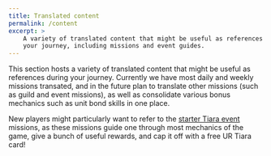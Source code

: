 ```yaml
---
title: Translated content
permalink: /content
excerpt: >
    A variety of translated content that might be useful as references during
    your journey, including missions and event guides.
---
```


This section hosts a variety of translated content that might be useful as
references during your journey. Currently we have most daily and weekly
missions transated, and in the future plan to translate other missions (such as
guild and event missions), as well as consolidate various bonus mechanics
such as unit bond skills in one place.

New players might particularly want to refer to the [starter Tiara
event](content/release-tiara) missions, as these missions guide one through most
mechanics of the game, give a bunch of useful rewards, and cap it off with a
free UR Tiara card!
